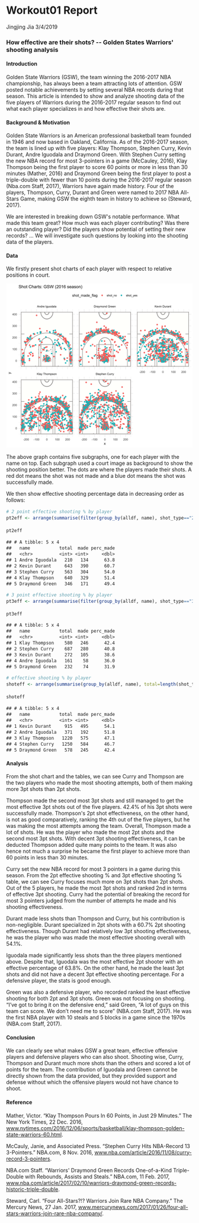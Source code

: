 Workout01 Report
================
Jingjing Jia
3/4/2019

### How effective are their shots? -- Golden States Warriors' shooting analysis

#### Introduction

Golden State Warriors (GSW), the team winning the 2016-2017 NBA championship, has always been a team attracting lots of attention. GSW posted notable achievements by setting several NBA records during that season. This article is intended to show and analyze shooting data of the five players of Warriors during the 2016-2017 regular season to find out what each player specializes in and how effective their shots are.

#### Background & Motivation

Golden State Warriors is an American professional basketball team founded in 1946 and now based in Oakland, California. As of the 2016-2017 season, the team is lined up with five players: Klay Thompson, Stephen Curry, Kevin Durant, Andre Iguodala and Draymond Green. With Stephen Curry setting the new NBA record for most 3-pointers in a game (McCauley, 2016), Klay Thompson being the first player to score 60 points or more in less than 30 minutes (Mather, 2016) and Draymond Green being the first player to post a triple-double with fewer than 10 points during the 2016-2017 regular season (Nba.com Staff, 2017), Warriors have again made history. Four of the players, Thompson, Curry, Durant and Green were named to 2017 NBA All-Stars Game, making GSW the eighth team in history to achieve so (Steward, 2017).

We are interested in breaking down GSW's notable performance. What made this team great? How much was each player contributing? Was there an outstanding player? Did the players show potential of setting their new records? ... We will investigate such questions by looking into the shooting data of the players.

#### Data

We firstly present shot charts of each player with respect to relative positions in court.

![](../images/gsw-shot-charts.png)

The above graph contains five subgraphs, one for each player with the name on top. Each subgraph used a court image as background to show the shooting position better. The dots are where the players made their shots. A red dot means the shot was not made and a blue dot means the shot was successfully made.

We then show effective shooting percentage data in decreasing order as follows:

``` r
# 2 point effective shooting % by player
pt2eff <- arrange(summarise(filter(group_by(alldf, name), shot_type=="2PT Field Goal"), total=length(shot_type), made=length(shot_made_flag[shot_made_flag == "shot_yes"]), perc_made=made/total*100), desc(perc_made))

pt2eff
```

    ## # A tibble: 5 x 4
    ##   name           total  made perc_made
    ##   <chr>          <int> <int>     <dbl>
    ## 1 Andre Iguodala   210   134      63.8
    ## 2 Kevin Durant     643   390      60.7
    ## 3 Stephen Curry    563   304      54.0
    ## 4 Klay Thompson    640   329      51.4
    ## 5 Draymond Green   346   171      49.4

``` r
# 3 point effective shooting % by player
pt3eff <- arrange(summarise(filter(group_by(alldf, name), shot_type=="3PT Field Goal"), total=length(shot_type), made=length(shot_made_flag[shot_made_flag == "shot_yes"]), perc_made=made/total*100), desc(perc_made))

pt3eff
```

    ## # A tibble: 5 x 4
    ##   name           total  made perc_made
    ##   <chr>          <int> <int>     <dbl>
    ## 1 Klay Thompson    580   246      42.4
    ## 2 Stephen Curry    687   280      40.8
    ## 3 Kevin Durant     272   105      38.6
    ## 4 Andre Iguodala   161    58      36.0
    ## 5 Draymond Green   232    74      31.9

``` r
# effective shooting % by player
shoteff <- arrange(summarise(group_by(alldf, name), total=length(shot_type), made=length(shot_made_flag[shot_made_flag == "shot_yes"]), perc_made=made/total*100), desc(perc_made))

shoteff
```

    ## # A tibble: 5 x 4
    ##   name           total  made perc_made
    ##   <chr>          <int> <int>     <dbl>
    ## 1 Kevin Durant     915   495      54.1
    ## 2 Andre Iguodala   371   192      51.8
    ## 3 Klay Thompson   1220   575      47.1
    ## 4 Stephen Curry   1250   584      46.7
    ## 5 Draymond Green   578   245      42.4

#### Analysis

From the shot chart and the tables, we can see Curry and Thompson are the two players who made the most shooting attempts, both of them making more 3pt shots than 2pt shots.

Thompson made the second most 3pt shots and still managed to get the most effective 3pt shots out of the five players. 42.4% of his 3pt shots were successfully made. Thompson's 2pt shot effectiveness, on the other hand, is not as good comparatively, ranking the 4th out of the five players, but he was making the most attempts among the team. Overall, Thompson made a lot of shots. He was the player who made the most 2pt shots and the second most 3pt shots. With decent 3pt shooting effectiveness, it can be deducted Thompson added quite many points to the team. It was also hence not much a surprise he became the first player to achieve more than 60 points in less than 30 minutes.

Curry set the new NBA record for most 3 pointers in a game during this season. From the 2pt effective shooting % and 3pt effective shooting % table, we can see Curry focuses much more on 3pt shots than 2pt shots. Out of the 5 players, he made the most 3pt shots and ranked 2nd in terms of effective 3pt shooting. Curry had the potential of breaking the record for most 3 pointers judged from the number of attempts he made and his shooting effectiveness.

Durant made less shots than Thompson and Curry, but his contribution is non-negligible. Durant specialized in 2pt shots with a 60.7% 2pt shooting effectiveness. Though Durant had relatively low 3pt shooting effectiveness, he was the player who was made the most effective shooting overall with 54.1%.

Iguodala made significantly less shots than the three players mentioned above. Despite that, Iguodala was the most effective 2pt shooter with an effective percentage of 63.8%. On the other hand, he made the least 3pt shots and did not have a decent 3pt effective shooting percentage. For a defensive player, the stats is good enough.

Green was also a defensive player, who recorded ranked the least effective shooting for both 2pt and 3pt shots. Green was not focusing on shooting. “I’ve got to bring it on the defensive end,” said Green, “A lot of guys on this team can score. We don’t need me to score” (NBA.com Staff, 2017). He was the first NBA player with 10 steals and 5 blocks in a game since the 1970s (NBA.com Staff, 2017).

#### Conclusion

We can clearly see what makes GSW a great team, effective offensive players and defensive players who can also shoot. Shooting wise, Curry, Thompson and Durant much more shots than the others and scored a lot of points for the team. The contribution of Iguodala and Green cannot be directly shown from the data provided, but they provided support and defense without which the offensive players would not have chance to shoot.

#### Reference

Mather, Victor. “Klay Thompson Pours In 60 Points, in Just 29 Minutes.” The New York Times, 22 Dec. 2016, www.nytimes.com/2016/12/06/sports/basketball/klay-thompson-golden-state-warriors-60.html.

McCauly, Janie, and Associated Press. “Stephen Curry Hits NBA-Record 13 3-Pointers.” NBA.com, 8 Nov. 2016, www.nba.com/article/2016/11/08/curry-record-3-pointers.

NBA.com Staff. “Warriors' Draymond Green Records One-of-a-Kind Triple-Double with Rebounds, Assists and Steals.” NBA.com, 11 Feb. 2017, www.nba.com/article/2017/02/10/warriors-draymond-green-records-historic-triple-double.

Steward, Carl. “Four All-Stars?!? Warriors Join Rare NBA Company.” The Mercury News, 27 Jan. 2017, www.mercurynews.com/2017/01/26/four-all-stars-warriors-join-rare-nba-company/.
